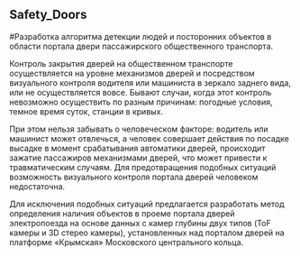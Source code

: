 ## Safety_Doors
#Разработка алгоритма детекции людей и посторонних объектов в области портала двери пассажирского общественного транспорта.

Контроль закрытия дверей на общественном транспорте осуществляется на уровне механизмов дверей и посредством визуального контроля водителя или машиниста в зеркало заднего вида, или не осуществляется вовсе. Бывают случаи, когда этот контроль невозможно осуществить по разным причинам: погодные условия, темное время суток, станции в кривых.

При этом нельзя забывать о человеческом факторе: водитель или машинист может отвлечься, а человек совершает действия по посадке высадке в момент срабатывания автоматики дверей, происходит зажатие пассажиров механизмами дверей, что может привести к травматическим случаям. Для предотвращения подобных ситуаций возможность визуального контроля портала дверей человеком недостаточна.

Для исключения подобных ситуаций предлагается разработать метод определения наличия объектов в проеме портала дверей электропоезда на основе данных с камер глубины двух типов (ToF камеры и 3D стерео камеры), установленных над порталом дверей на платформе «Крымская» Московского центрального кольца.
